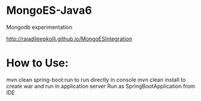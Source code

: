# MongoES-Java6
Mongodb experimentation

http://rajadileepkolli.github.io/MongoESIntegration

# How to Use:

mvn clean spring-boot:run to run directly in console
mvn clean install to create war and run in application server
Run as SpringBootApplication from IDE

